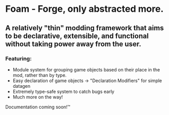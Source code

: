 # Foam - Forge, only abstracted more.

## A relatively "thin" modding framework that aims to be declarative, extensible, and functional without taking power away from the user.

### Featuring:
 - Module system for grouping game objects based on their place in the mod, rather than by type.
 - Easy declaration of game objects
    -> "Declaration Modifiers" for simple datagen
 - Extremely type-safe system to catch bugs early
 - Much more on the way!

Documentation coming soon!™️
